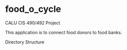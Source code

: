 # food_o_cycle
CALU CIS 490/492 Project

This application is to connect food donors to food banks.

Directory Structure
